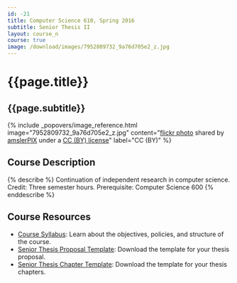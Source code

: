 ```yaml
---
id: -21
title: Computer Science 610, Spring 2016
subtitle: Senior Thesis II
layout: course_n
course: true
image: /download/images/7952809732_9a76d705e2_z.jpg
---
```


# {{page.title}}
## {{page.subtitle}}

<!-- Include header image -->
{% include _popovers/image_reference.html image="7952809732_9a76d705e2_z.jpg" content="<a title='Color Explosion Quilt' href='http://flickr.com/photos/amslerpix/7952809732'>flickr photo</a> shared by <a href='http://flickr.com/people/amslerpix'>amslerPIX</a> under a <a href='http://creativecommons.org/licenses/by/2.0/'>CC (BY) license</a>" label="CC (BY)" %}

## Course Description

{% describe %}
Continuation of independent research in computer science. Credit: Three semester hours. Prerequisite: Computer Science 600
{% enddescribe %}

## Course Resources

<ul class="fa-ul">

<li><i class="fa-li fa fa-arrow-right"></i><a href="{{site.baseurl}}teaching/cs610S2016/provide/syllabusspring/cs610Spring2016_syllabus.pdf"
class="major">Course Syllabus</a>: Learn about the objectives, policies, and structure of the course.

<li><i class="fa-li fa fa-arrow-right"></i><a href="{{site.baseurl}}teaching/cs610S2016/provide/template/senior_thesis_proposal_template.zip"
class="major">Senior Thesis Proposal Template</a>: Download the template for your thesis proposal.

<li><i class="fa-li fa fa-arrow-right"></i><a href="{{site.baseurl}}teaching/cs610S2016/provide/template/AllegThesis.zip"
class="major">Senior Thesis Chapter Template</a>: Download the template for your thesis chapters.

</ul>
